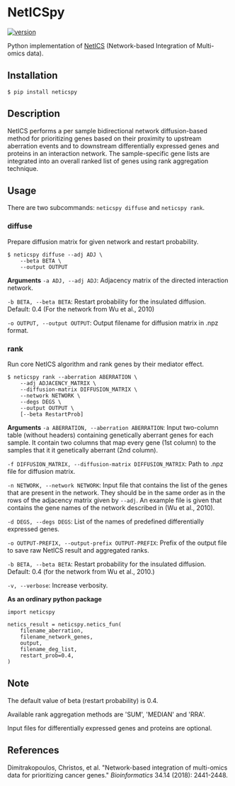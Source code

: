 # NetICSpy
[![version](https://img.shields.io/pypi/v/neticspy.svg)](https://pypi.org/project/neticspy)

Python implementation of [NetICS](https://doi.org/10.1093/bioinformatics/bty148) (Network-based Integration of Multi-omics data).

## Installation
```shell
$ pip install neticspy
```

## Description
NetICS performs a per sample bidirectional network diffusion-based method for prioritizing genes based on their proximity to upstream aberration events and to downstream differentially expressed genes and proteins in an interaction network.
The sample-specific gene lists are integrated into an overall ranked list of genes using rank aggregation technique.

## Usage
There are two subcommands: `neticspy diffuse` and `neticspy rank`.

### diffuse
Prepare diffusion matrix for given network and restart probability.

```
$ neticspy diffuse --adj ADJ \
    --beta BETA \
    --output OUTPUT 
```
**Arguments**
`-a ADJ, --adj ADJ`: Adjacency matrix of the directed interaction network.

`-b BETA, --beta BETA`: Restart probability for the insulated diffusion. Default: 0.4 (For the network from Wu et al., 2010)

`-o OUTPUT, --output OUTPUT`: Output filename for diffusion matrix in .npz format.

### rank
Run core NetICS algorithm and rank genes by their mediator effect.

```
$ neticspy rank --aberration ABERRATION \
    --adj ADJACENCY_MATRIX \
    --diffusion-matrix DIFFUSION_MATRIX \
    --network NETWORK \
    --degs DEGS \
    --output OUTPUT \
    [--beta RestartProb]
```
**Arguments**
`-a ABERRATION, --aberration ABERRATION`: Input two-column table (without headers) containing genetically aberrant genes for each sample. It contain two columns that map every gene (1st column) to the samples that it it genetically aberrant (2nd column).

`-f DIFFUSION_MATRIX, --diffusion-matrix DIFFUSION_MATRIX`: Path to .npz file for diffusion matrix.

`-n NETWORK, --network NETWORK`: Input file that contains the list of the genes that are present in the network. They should be in the same order as in the rows of the adjacency matrix given by `--adj`. An example file is given that contains the gene names of the network described in (Wu et al., 2010).

`-d DEGS, --degs DEGS`: List of the names of predefined differentially expressed genes.

`-o OUTPUT-PREFIX, --output-prefix OUTPUT-PREFIX`: Prefix of the output file to save raw NetICS result and aggregated ranks.

`-b BETA, --beta BETA`: Restart probability for the insulated diffusion. Default: 0.4 (for the network from Wu et al., 2010.)

`-v, --verbose`: Increase verbosity.

**As an ordinary python package**
```
import neticspy

netics_result = neticspy.netics_fun(
    filename_aberration,
    filename_network_genes,
    output,
    filename_deg_list,
    restart_prob=0.4,
)
```

## Note
The default value of beta (restart probability) is 0.4.

Available rank aggregation methods are 'SUM', 'MEDIAN' and 'RRA'.

Input files for differentially expressed genes and proteins are optional.

## References
Dimitrakopoulos, Christos, et al. "Network-based integration of multi-omics data for prioritizing cancer genes." *Bioinformatics* 34.14 (2018): 2441-2448.
